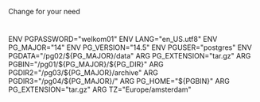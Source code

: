 Change for your need
#
ENV PGPASSWORD="welkom01"
ENV LANG="en_US.utf8"
ENV PG_MAJOR="14"
ENV PG_VERSION="14.5"
ENV PGUSER="postgres"
ENV PGDATA="/pg02/${PG_MAJOR}/data"
ARG PG_EXTENSION="tar.gz"
ARG PGBIN="/pg01/${PG_MAJOR}/${PG_DIR}"
ARG PGDIR2="/pg03/${PG_MAJOR}/archive"
ARG PGDIR3="/pg04/${PG_MAJOR}/"
ARG PG_HOME="${PGBIN}"
ARG PG_EXTENSION="tar.gz"
ARG TZ="Europe/amsterdam"

